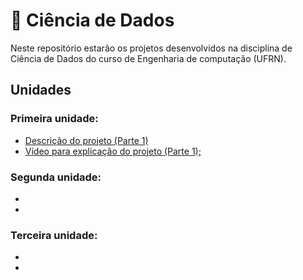 # 🧠 Ciência de Dados

Neste repositório estarão os projetos desenvolvidos na disciplina de Ciência de Dados do curso de Engenharia de computação (UFRN).

## Unidades

### Primeira unidade:
- [Descrição do projeto (Parte 1)](/trabalho1-parte1.md)
- [Vídeo para explicação do projeto (Parte 1);](https://drive.google.com/file/d/1n2ioORceCICcsKGwVy93iKNVWYv2sIsX/view?usp=sharing)

### Segunda unidade:

-
-

### Terceira unidade:
-
-
